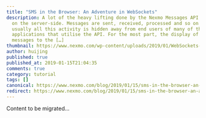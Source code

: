 ```yaml
---
title: "SMS in the Browser: An Adventure in WebSockets"
description: A lot of the heavy lifting done by the Nexmo Messages API happens
  on the server-side. Messages are sent, received, processed and so on but
  usually all this activity is hidden away from end users of many of the
  applications that utilise the API. For the most part, the display of these
  messages to the […]
thumbnail: https://www.nexmo.com/wp-content/uploads/2019/01/WebSockets-Adventure.png
author: huijing
published: true
published_at: 2019-01-15T21:04:35
comments: true
category: tutorial
tags: []
canonical: https://www.nexmo.com/blog/2019/01/15/sms-in-the-browser-an-adventure-in-websockets-and-the-nexmo-messages-api-dr
redirect: https://www.nexmo.com/blog/2019/01/15/sms-in-the-browser-an-adventure-in-websockets-and-the-nexmo-messages-api-dr
---
```

Content to be migrated...